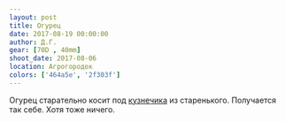 ```yaml
---
layout: post
title: Огурец
date: 2017-08-19 00:00:00
author: Д.Г.
gear: [70D , 40mm]
shoot_date: 2017-08-06
location: Агрогородок
colors: ['464a5e', '2f303f']
---
```

Огурец старательно косит под [кузнечика](https://www.dxfoto.ru/2015/09/20.html) из старенького. Получается так себе. Хотя тоже ничего.
